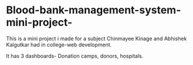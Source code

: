 # Blood-bank-management-system-mini-project-

This is a mini project i made for a subject Chinmayee Kinage and Abhishek Kalgutkar had in college-web development.

It has 3 dashboards- Donation camps, donors, hospitals.
